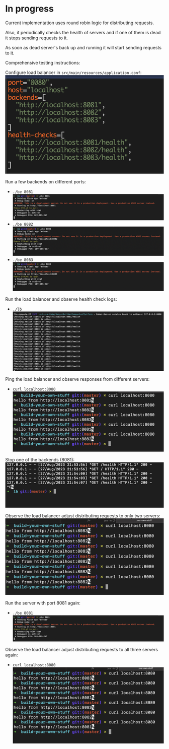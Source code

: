 # In progress

Current implementation uses round robin logic for distributing requests.

Also, it periodically checks the health of servers and if one of them is dead it stops sending requests to it.

As soon as dead server's back up and running it will start sending requests to it.

Comprehensive testing instructions:

Configure load balancer in `src/main/resources/application.conf`:
![My Image](screenshots/config.png)


Run a few backends on different ports:
- `./be 8081`
![My Image](screenshots/8081.png)
- `./be 8082`
![My Image](screenshots/8082.png)
- `./be 8083`
![My Image](screenshots/8083.png)


Run the load balancer and observe health check logs:
- `./lb`
![My Image](screenshots/lb-healthcheck-logs.png)

Ping the load balancer and observe responses from different servers:
- `curl localhost:8080`
![My Image](screenshots/lb-curl.png)

Stop one of the backends (8081):
![My Image](screenshots/stop-8081.png)

Observe the load balancer adjust distributing requests to only two servers:
![My Image](screenshots/lb-adjusted-1.png)

Run the server with port 8081 again:
- `./be 8081`
![My Image](screenshots/8081.png)

Observe the load balancer adjust distributing requests to all three servers again:
- `curl localhost:8080`
![My Image](screenshots/final.png)